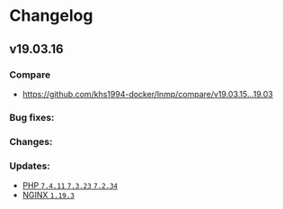 # Changelog

## v19.03.16

### Compare

* https://github.com/khs1994-docker/lnmp/compare/v19.03.15...19.03

### Bug fixes:

### Changes:

### Updates:

* [PHP `7.4.11` `7.3.23` `7.2.34`](https://www.php.net/ChangeLog-7.php#7.4.11)
* [NGINX `1.19.3`](https://nginx.org/en/CHANGES)
